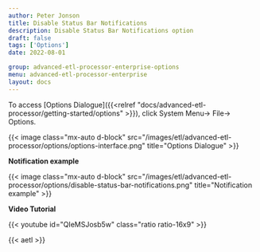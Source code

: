 ```yaml
---
author: Peter Jonson
title: Disable Status Bar Notifications
description: Disable Status Bar Notifications option
draft: false
tags: ['Options']
date: 2022-08-01

group: advanced-etl-processor-enterprise-options
menu: advanced-etl-processor-enterprise
layout: docs
---
```


To access [Options Dialogue]({{<relref "docs/advanced-etl-processor/getting-started/options" >}}), click System Menu-> File-> Options.

{{< image class="mx-auto d-block"  src="/images/etl/advanced-etl-processor/options/options-interface.png" title="Options Dialogue" >}}

**Notification example**

{{< image class="mx-auto d-block"  src="/images/etl/advanced-etl-processor/options/disable-status-bar-notifications.png" title="Notification example" >}}

**Video Tutorial**

{{< youtube id="QIeMSJosb5w" class="ratio ratio-16x9" >}}

{{< aetl >}}
